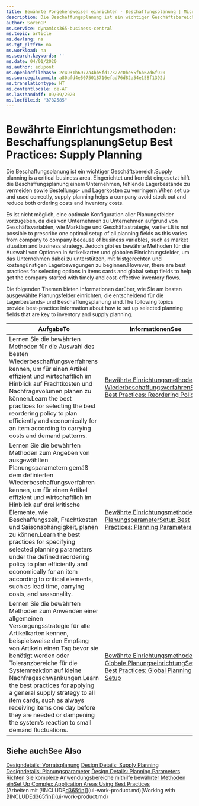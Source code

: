 ```yaml
---
title: Bewährte Vorgehensweisen einrichten - Beschaffungsplanung | Microsoft Docs
description: Die Beschaffungsplanung ist ein wichtiger Geschäftsbereich. Eingerichtet und korrekt eingesetzt hilft die Beschaffungsplanung einem Unternehmen, fehlende Lagerbestände zu vermeiden sowie Bestellungs- und Lagerkosten zu verringern.
author: SorenGP
ms.service: dynamics365-business-central
ms.topic: article
ms.devlang: na
ms.tgt_pltfrm: na
ms.workload: na
ms.search.keywords: ''
ms.date: 04/01/2020
ms.author: edupont
ms.openlocfilehash: 2c4931b6977a4bb5fd17327c0be55f6b67d6f920
ms.sourcegitcommit: a80afd4e5075018716efad76d82a54e158f1392d
ms.translationtype: HT
ms.contentlocale: de-AT
ms.lasthandoff: 09/09/2020
ms.locfileid: "3782585"
---
```

# <a name="setup-best-practices-supply-planning"></a><span data-ttu-id="58cf5-104">Bewährte Einrichtungsmethoden: Beschaffungsplanung</span><span class="sxs-lookup"><span data-stu-id="58cf5-104">Setup Best Practices: Supply Planning</span></span>
<span data-ttu-id="58cf5-105">Die Beschaffungsplanung ist ein wichtiger Geschäftsbereich.</span><span class="sxs-lookup"><span data-stu-id="58cf5-105">Supply planning is a critical business area.</span></span> <span data-ttu-id="58cf5-106">Eingerichtet und korrekt eingesetzt hilft die Beschaffungsplanung einem Unternehmen, fehlende Lagerbestände zu vermeiden sowie Bestellungs- und Lagerkosten zu verringern.</span><span class="sxs-lookup"><span data-stu-id="58cf5-106">When set up and used correctly, supply planning helps a company avoid stock out and reduce both ordering costs and inventory costs.</span></span>  

 <span data-ttu-id="58cf5-107">Es ist nicht möglich, eine optimale Konfiguration aller Planungsfelder vorzugeben, da dies von Unternehmen zu Unternehmen aufgrund von Geschäftsvariablen, wie Marktlage und Geschäftsstrategie, variiert.</span><span class="sxs-lookup"><span data-stu-id="58cf5-107">It is not possible to prescribe one optimal setup of all planning fields as this varies from company to company because of business variables, such as market situation and business strategy.</span></span> <span data-ttu-id="58cf5-108">Jedoch gibt es bewährte Methoden für die Auswahl von Optionen in Artikelkarten und globalen Einrichtungsfelder, um das Unternehmen dabei zu unterstützen, mit fristgerechten und kostengünstigen Lagerbewegungen zu beginnen.</span><span class="sxs-lookup"><span data-stu-id="58cf5-108">However, there are best practices for selecting options in items cards and global setup fields to help get the company started with timely and cost-effective inventory flows.</span></span>  

 <span data-ttu-id="58cf5-109">Die folgenden Themen bieten Informationen darüber, wie Sie am besten ausgewählte Planungsfelder einrichten, die entscheidend für die Lagerbestands- und Beschaffungsplanung sind.</span><span class="sxs-lookup"><span data-stu-id="58cf5-109">The following topics provide best-practice information about how to set up selected planning fields that are key to inventory and supply planning.</span></span>  

|<span data-ttu-id="58cf5-110">**Aufgabe**</span><span class="sxs-lookup"><span data-stu-id="58cf5-110">**To**</span></span>|<span data-ttu-id="58cf5-111">**Informationen**</span><span class="sxs-lookup"><span data-stu-id="58cf5-111">**See**</span></span>|  
|------------|-------------|  
|<span data-ttu-id="58cf5-112">Lernen Sie die bewährten Methoden für die Auswahl des besten Wiederbeschaffungsverfahrens kennen, um für einen Artikel effizient und wirtschaftlich im Hinblick auf Frachtkosten und Nachfragevolumen planen zu können.</span><span class="sxs-lookup"><span data-stu-id="58cf5-112">Learn the best practices for selecting the best reordering policy to plan efficiently and economically for an item according to carrying costs and demand patterns.</span></span>|[<span data-ttu-id="58cf5-113">Bewährte Einrichtungsmethoden: Wiederbeschaffungsverfahren</span><span class="sxs-lookup"><span data-stu-id="58cf5-113">Setup Best Practices: Reordering Policies</span></span>](setup-best-practices-reordering-policies.md)|  
|<span data-ttu-id="58cf5-114">Lernen Sie die bewährten Methoden zum Angeben von ausgewählten Planungsparametern gemäß dem definierten Wiederbeschaffungsverfahren kennen, um für einen Artikel effizient und wirtschaftlich im Hinblick auf drei kritische Elemente, wie Beschaffungszeit, Frachtkosten und Saisonabhängigkeit, planen zu können.</span><span class="sxs-lookup"><span data-stu-id="58cf5-114">Learn the best practices for specifying selected planning parameters under the defined reordering policy to plan efficiently and economically for an item according to critical elements, such as lead time, carrying costs, and seasonality.</span></span>|[<span data-ttu-id="58cf5-115">Bewährte Einrichtungsmethoden: Planungsparameter</span><span class="sxs-lookup"><span data-stu-id="58cf5-115">Setup Best Practices: Planning Parameters</span></span>](setup-best-practices-planning-parameters.md)|  
|<span data-ttu-id="58cf5-116">Lernen Sie die bewährten Methoden zum Anwenden einer allgemeinen Versorgungsstrategie für alle Artikelkarten kennen, beispielsweise den Empfang von Artikeln einen Tag bevor sie benötigt werden oder Toleranzbereiche für die Systemreaktion auf kleine Nachfrageschwankungen.</span><span class="sxs-lookup"><span data-stu-id="58cf5-116">Learn the best practices for applying a general supply strategy to all item cards, such as always receiving items one day before they are needed or dampening the system’s reaction to small demand fluctuations.</span></span>|[<span data-ttu-id="58cf5-117">Bewährte Einrichtungsmethoden: Globale Planungseinrichtung</span><span class="sxs-lookup"><span data-stu-id="58cf5-117">Setup Best Practices: Global Planning Setup</span></span>](setup-best-practices-global-planning-setup.md)|  

## <a name="see-also"></a><span data-ttu-id="58cf5-118">Siehe auch</span><span class="sxs-lookup"><span data-stu-id="58cf5-118">See Also</span></span>  
 <span data-ttu-id="58cf5-119">[Designdetails: Vorratsplanung](design-details-supply-planning.md) </span><span class="sxs-lookup"><span data-stu-id="58cf5-119">[Design Details: Supply Planning](design-details-supply-planning.md) </span></span>  
 <span data-ttu-id="58cf5-120">[Designdetails: Planungsparameter](design-details-planning-parameters.md) </span><span class="sxs-lookup"><span data-stu-id="58cf5-120">[Design Details: Planning Parameters](design-details-planning-parameters.md) </span></span>  
 [<span data-ttu-id="58cf5-121">Richten Sie komplexe Anwendungsbereiche mithilfe bewährter Methoden ein</span><span class="sxs-lookup"><span data-stu-id="58cf5-121">Set Up Complex Application Areas Using Best Practices</span></span>](set-up-complex-application-areas-using-best-practices.md)  
 <span data-ttu-id="58cf5-122">[Arbeiten mit [!INCLUDE[d365fin](includes/d365fin_md.md)]](ui-work-product.md)</span><span class="sxs-lookup"><span data-stu-id="58cf5-122">[Working with [!INCLUDE[d365fin](includes/d365fin_md.md)]](ui-work-product.md)</span></span>

